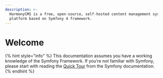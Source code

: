 ```yaml
---
description: >-
  HarmonyCMS is a free, open-source, self-hosted content management system
  platform based on Symfony 4 framework.
---
```


# Welcome

{% hint style="info" %}
This documentation assumes you have a working knowledge of the Symfony Framework. If you’re not familiar with Symfony, please start with reading the [Quick Tour](http://symfony.com/doc/current/quick_tour) from the Symfony documentation.
{% endhint %}



